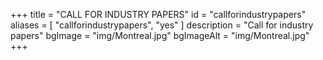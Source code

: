 +++
title = "CALL FOR INDUSTRY PAPERS"
id = "callforindustrypapers"
aliases = [
    "callforindustrypapers",
    "yes"
]
description = "Call for industry papers"
bgImage = "img/Montreal.jpg"
bgImageAlt = "img/Montreal.jpg"
+++
